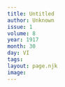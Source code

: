 ```yaml
---
title: Untitled
author: Unknown
issue: 1
volume: 8
year: 1917
month: 30
day: VI
tags:
layout: page.njk
image:
---
```



